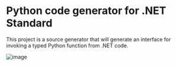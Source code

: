 # Python code generator for .NET Standard

This project is a source generator that will generate an interface for invoking a typed Python function from .NET code.

![image](https://github.com/tonybaloney/PythonCodeGen/assets/1532417/39ca2f2a-416b-447a-a237-59e9613a4990)
